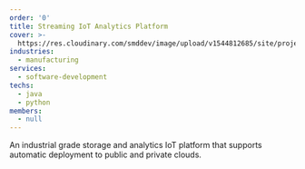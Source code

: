 ```yaml
---
order: '0'
title: Streaming IoT Analytics Platform
cover: >-
  https://res.cloudinary.com/smddev/image/upload/v1544812685/site/project/iot.jpg
industries:
  - manufacturing
services:
  - software-development
techs:
  - java
  - python
members:
  - null
---
```

An industrial grade storage and analytics IoT platform that supports automatic deployment to public and private clouds. 

